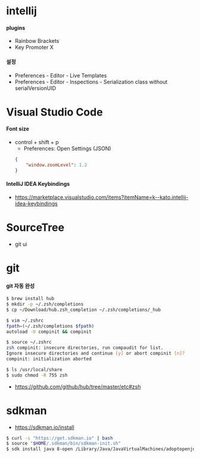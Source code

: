 # intellij
#### plugins
* Rainbow Brackets
* Key Promoter X

#### 설정
* Preferences - Editor - Live Templates
* Preferences - Editor - Inspections - Serialization class without serialVersionUID

# Visual Studio Code
#### Font size
* control + shift + p 
  * Preferences: Open Settings (JSON)
  ~~~json
  {
      "window.zoomLevel": 1.2
  }
  ~~~

#### IntelliJ IDEA Keybindings
* https://marketplace.visualstudio.com/items?itemName=k--kato.intellij-idea-keybindings

# SourceTree
- git ui

# git

#### git 자동 완성

~~~sh
$ brew install hub
$ mkdir -p ~/.zsh/completions
$ cp ~/Download/hub.zsh_completion ~/.zsh/completions/_hub

$ vim ~/.zshrc
fpath=(~/.zsh/completions $fpath) 
autoload -U compinit && compinit

$ source ~/.zshrc
zsh compinit: insecure directories, run compaudit for list.
Ignore insecure directories and continue [y] or abort compinit [n]? 
compinit: initialization aborted

$ ls /usr/local/share
$ sudo chmod -R 755 zsh
~~~

* https://github.com/github/hub/tree/master/etc#zsh

# sdkman
* https://sdkman.io/install

~~~bash
$ curl -s "https://get.sdkman.io" | bash
$ source "$HOME/.sdkman/bin/sdkman-init.sh"
$ sdk install java 8-open /Library/Java/JavaVirtualMachines/adoptopenjdk-8.jdk/Contents/Home 
~~~

